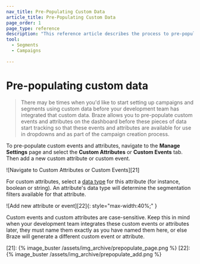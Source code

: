 ```yaml
---
nav_title: Pre-Populating Custom Data
article_title: Pre-Populating Custom Data
page_order: 1
page_type: reference
description: "This reference article describes the process to pre-populate your campaigns and segments with custom data."
tool:
  - Segments
  - Campaigns
  
---
```


# Pre-populating custom data

> There may be times when you'd like to start setting up campaigns and segments using custom data before your development team has integrated that custom data. Braze allows you to pre-populate custom events and attributes on the dashboard before these pieces of data start tracking so that these events and attributes are available for use in dropdowns and as part of the campaign creation process.

To pre-populate custom events and attributes, navigate to the **Manage Settings** page and select the **Custom Attributes** or **Custom Events** tab. Then add a new custom attribute or custom event.

![Navigate to Custom Attributes or Custom Events][21]

For custom attributes, select a [data type][20] for this attribute (for instance, boolean or string). An attribute's data type will determine the segmentation filters available for that attribute.

![Add new attribute or event][22]{: style="max-width:40%;" }

Custom events and custom attributes are case-sensitive. Keep this in mind when your development team integrates these custom events or attributes later, they must name them exactly as you have named them here, or else Braze will generate a different custom event or attribute.

[20]: {{site.baseurl}}/user_guide/data_and_analytics/custom_data/custom_attributes/#custom-attribute-data-types
[21]: {% image_buster /assets/img_archive/prepopulate_page.png %}
[22]: {% image_buster /assets/img_archive/prepopulate_add.png %}
